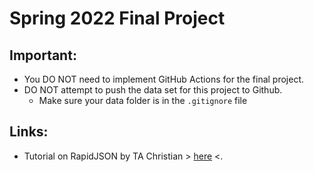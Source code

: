 # Spring 2022 Final Project 

## Important:

- You DO NOT need to implement GitHub Actions for the final project.  
- DO NOT attempt to push the data set for this project to Github.  
  - Make sure your data folder is in the `.gitignore` file

## Links:

- Tutorial on RapidJSON by TA Christian > [here](https://github.com/Gouldilocks/rapidTutorial) <. 
